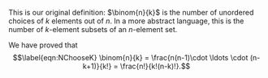 This is our original definition: $\binom{n}{k}$ is the number of
unordered choices of $k$ elements out of $n$. In a more abstract
language, this is the number of $k$-element subsets of an $n$-element
set.

We have proved that $$\label{eqn:NChooseK}
\binom{n}{k} = \frac{n(n-1)\cdot \ldots \cdot (n-k+1)}{k!} = \frac{n!}{k!(n-k)!}.$$
